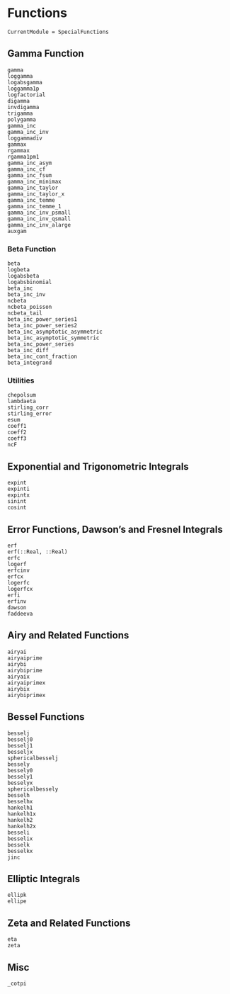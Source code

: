 # Functions

```@meta
CurrentModule = SpecialFunctions
```


## Gamma Function

```@docs
gamma
loggamma
logabsgamma
loggamma1p
logfactorial
digamma
invdigamma
trigamma
polygamma
gamma_inc
gamma_inc_inv
loggammadiv
gammax
rgammax
rgamma1pm1
gamma_inc_asym
gamma_inc_cf
gamma_inc_fsum
gamma_inc_minimax
gamma_inc_taylor
gamma_inc_taylor_x
gamma_inc_temme
gamma_inc_temme_1
gamma_inc_inv_psmall
gamma_inc_inv_qsmall
gamma_inc_inv_alarge
auxgam
```

### Beta Function
```@docs
beta
logbeta
logabsbeta
logabsbinomial
beta_inc
beta_inc_inv
ncbeta
ncbeta_poisson
ncbeta_tail
beta_inc_power_series1
beta_inc_power_series2
beta_inc_asymptotic_asymmetric
beta_inc_asymptotic_symmetric
beta_inc_power_series
beta_inc_diff
beta_inc_cont_fraction
beta_integrand
```

### Utilities

```@docs
chepolsum
lambdaeta
stirling_corr
stirling_error
esum
coeff1
coeff2
coeff3
ncF
```

## Exponential and Trigonometric Integrals

```@docs
expint
expinti
expintx
sinint
cosint
```

## Error Functions, Dawson’s and Fresnel Integrals

```@docs
erf
erf(::Real, ::Real)
erfc
logerf
erfcinv
erfcx
logerfc
logerfcx
erfi
erfinv
dawson
faddeeva
```

## Airy and Related Functions

```@docs
airyai
airyaiprime
airybi
airybiprime
airyaix
airyaiprimex
airybix
airybiprimex
```

## Bessel Functions

```@docs
besselj
besselj0
besselj1
besseljx
sphericalbesselj
bessely
bessely0
bessely1
besselyx
sphericalbessely
besselh
besselhx
hankelh1
hankelh1x
hankelh2
hankelh2x
besseli
besselix
besselk
besselkx
jinc
```

## Elliptic Integrals

```@docs
ellipk
ellipe
```

## Zeta and Related Functions

```@docs
eta
zeta
```

## Misc

```@docs
_cotpi
```
